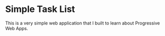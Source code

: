 # Simple Task List

This is a very simple web application that I built to learn about Progressive Web Apps.
